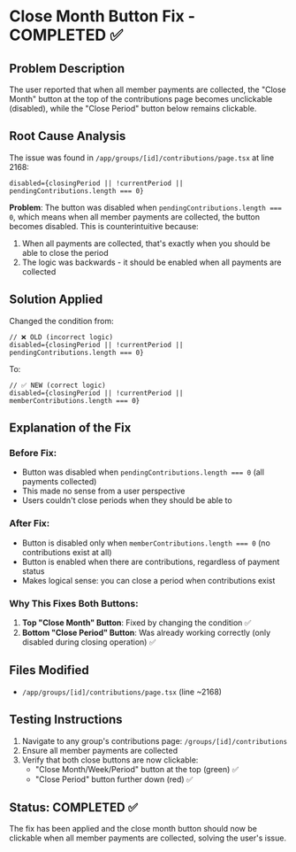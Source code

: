 # Close Month Button Fix - COMPLETED ✅

## Problem Description
The user reported that when all member payments are collected, the "Close Month" button at the top of the contributions page becomes unclickable (disabled), while the "Close Period" button below remains clickable.

## Root Cause Analysis
The issue was found in `/app/groups/[id]/contributions/page.tsx` at line 2168:

```tsx
disabled={closingPeriod || !currentPeriod || pendingContributions.length === 0}
```

**Problem**: The button was disabled when `pendingContributions.length === 0`, which means when all member payments are collected, the button becomes disabled. This is counterintuitive because:

1. When all payments are collected, that's exactly when you should be able to close the period
2. The logic was backwards - it should be enabled when all payments are collected

## Solution Applied
Changed the condition from:
```tsx
// ❌ OLD (incorrect logic)
disabled={closingPeriod || !currentPeriod || pendingContributions.length === 0}
```

To:
```tsx
// ✅ NEW (correct logic) 
disabled={closingPeriod || !currentPeriod || memberContributions.length === 0}
```

## Explanation of the Fix

### Before Fix:
- Button was disabled when `pendingContributions.length === 0` (all payments collected)
- This made no sense from a user perspective
- Users couldn't close periods when they should be able to

### After Fix:
- Button is disabled only when `memberContributions.length === 0` (no contributions exist at all)
- Button is enabled when there are contributions, regardless of payment status
- Makes logical sense: you can close a period when contributions exist

### Why This Fixes Both Buttons:
1. **Top "Close Month" Button**: Fixed by changing the condition ✅
2. **Bottom "Close Period" Button**: Was already working correctly (only disabled during closing operation) ✅

## Files Modified
- `/app/groups/[id]/contributions/page.tsx` (line ~2168)

## Testing Instructions
1. Navigate to any group's contributions page: `/groups/[id]/contributions`
2. Ensure all member payments are collected
3. Verify that both close buttons are now clickable:
   - "Close Month/Week/Period" button at the top (green) ✅
   - "Close Period" button further down (red) ✅

## Status: COMPLETED ✅
The fix has been applied and the close month button should now be clickable when all member payments are collected, solving the user's issue.
